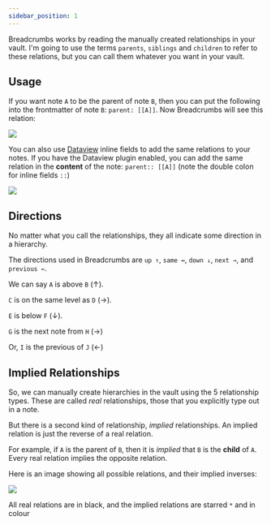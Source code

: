 ```yaml
---
sidebar_position: 1
---
```


Breadcrumbs works by reading the manually created relationships in your vault.
I'm going to use the terms `parents`, `siblings` and `children` to refer to these relations, but you can call them whatever you want in your vault.

## Usage

If you want note `A` to be the parent of note `B`, then you can put the following into the frontmatter of note `B`: `parent: [[A]]`.
Now Breadcrumbs will see this relation:

![](https://i.imgur.com/2SxovA0.png)

You can also use [Dataview](https://github.com/blacksmithgu/obsidian-dataview) inline fields to add the same relations to your notes. If you have the Dataview plugin enabled, you can add the same relation in the **content** of the note: `parent:: [[A]]` (note the double colon for inline fields `::`)

![](https://i.imgur.com/uk85TsZ.png)

## Directions

No matter what you call the relationships, they all indicate some direction in a hierarchy.

The directions used in Breadcrumbs are `up ↑`, `same ↔`, `down ↓`, `next →`, and `previous ←`.

We can say `A` is above `B` (↑).

`C` is on the same level as `D` (→).

`E` is below `F` (↓).

`G` is the next note from `H` (→)

Or, `I` is the previous of `J` (←)

## Implied Relationships

So, we can manually create hierarchies in the vault using the 5 relationship types. These are called _real_ relationships, those that you explicitly type out in a note.

But there is a second kind of relationship, _implied_ relationships.
An implied relation is just the reverse of a real relation.

For example, if `A` is the parent of `B`, then it is _implied_ that `B` is the **child** of `A`.
Every real relation implies the opposite relation.

Here is an image showing all possible relations, and their implied inverses:

![](https://imgur.com/RJOUQQV.jpg)

All real relations are in black, and the implied relations are starred `*` and in colour
